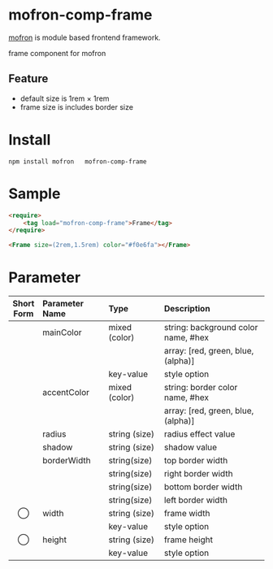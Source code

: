 #   mofron-comp-frame
[mofron](https://mofron.github.io/mofron/) is module based frontend framework.

 frame component for mofron

## Feature
 - default size is 1rem × 1rem
 - frame size is includes border size

# Install
```
npm install mofron   mofron-comp-frame
```

# Sample
```html
<require>
    <tag load="mofron-comp-frame">Frame</tag>
</require>

<Frame size=(2rem,1.5rem) color="#f0e6fa"></Frame>
```

# Parameter

| Short<br>Form | Parameter Name | Type | Description |
|:-------------:|:---------------|:-----|:------------|
| | mainColor | mixed (color) | string: background color name, #hex |
| | | | array: [red, green, blue, (alpha)] |
| | | key-value | style option |
| | accentColor | mixed (color) | string: border color name, #hex |
| | | | array: [red, green, blue, (alpha)] |
| | radius | string (size) | radius effect value |
| | shadow | string (size) | shadow value |
| | borderWidth | string(size) | top border width |
| | | string(size) | right border width |
| | | string(size) | bottom border width |
| | | string(size) | left border width |
| ◯  | width | string (size) | frame width |
| | | key-value | style option |
| ◯  | height | string (size) | frame height |
| | | key-value | style option |


